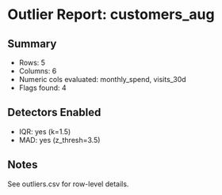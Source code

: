 # Outlier Report: customers_aug

## Summary
- Rows: 5
- Columns: 6
- Numeric cols evaluated: monthly_spend, visits_30d
- Flags found: 4

## Detectors Enabled
- IQR: yes (k=1.5)
- MAD: yes (z_thresh=3.5)

## Notes
See outliers.csv for row-level details.
